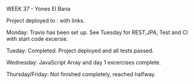 WEEK 37 - Yones El Bana 

Project deployed to : 
with links. 


Monday: Travis has been set up. See Tuesday for REST,JPA, Test and CI with start code excersie.

Tueday: Completed. Project deployed and all tests passed.

Wednesday: JavaScript Array and day 1 excercises complete.

Thursday/Friday: Not finished completely, reached halfway. 


